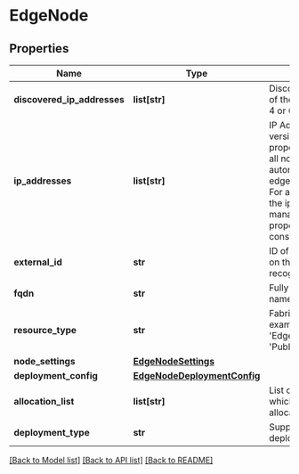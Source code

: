 # EdgeNode

## Properties
Name | Type | Description | Notes
------------ | ------------- | ------------- | -------------
**discovered_ip_addresses** | **list[str]** | Discovered IP Addresses of the fabric node, version 4 or 6 | [optional] 
**ip_addresses** | **list[str]** | IP Addresses of the Node, version 4 or 6. This property is mandatory for all nodes except for automatic deployment of edge virtual machine node. For automatic deployment, the ip address from management_port_subnets property will be considered.  | [optional] 
**external_id** | **str** | ID of the Node maintained on the Node and used to recognize the Node | [optional] 
**fqdn** | **str** | Fully qualified domain name of the fabric node | [optional] 
**resource_type** | **str** | Fabric node type, for example &#x27;HostNode&#x27;, &#x27;EdgeNode&#x27; or &#x27;PublicCloudGatewayNode&#x27; | 
**node_settings** | [**EdgeNodeSettings**](EdgeNodeSettings.md) |  | [optional] 
**deployment_config** | [**EdgeNodeDeploymentConfig**](EdgeNodeDeploymentConfig.md) |  | [optional] 
**allocation_list** | **list[str]** | List of logical router ids to which this edge node is allocated. | [optional] 
**deployment_type** | **str** | Supported edge deployment type. | [optional] 

[[Back to Model list]](../README.md#documentation-for-models) [[Back to API list]](../README.md#documentation-for-api-endpoints) [[Back to README]](../README.md)

